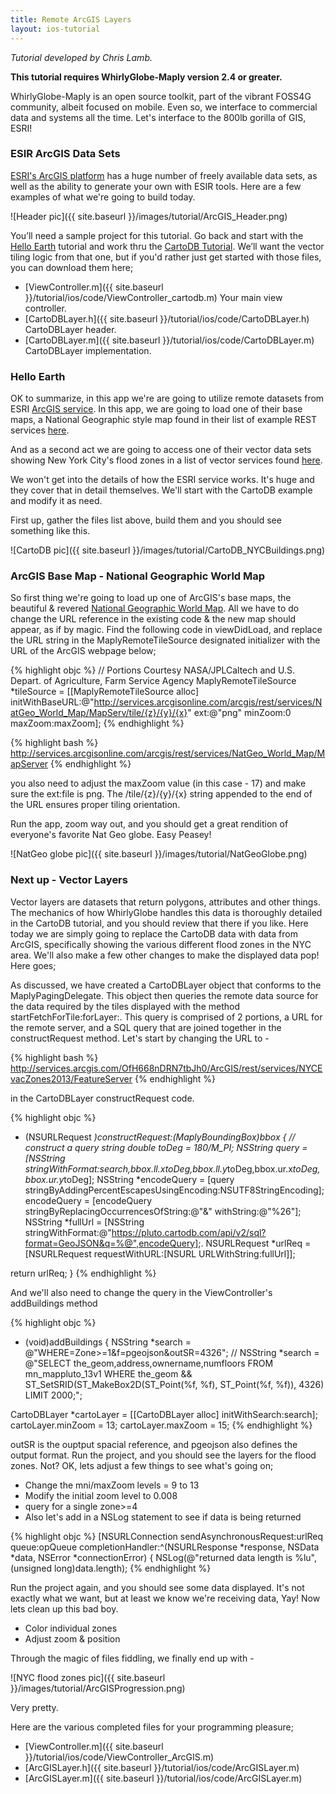 ```yaml
---
title: Remote ArcGIS Layers
layout: ios-tutorial
---
```


*Tutorial developed by Chris Lamb.*

**This tutorial requires WhirlyGlobe-Maply version 2.4 or greater.**

WhirlyGlobe-Maply is an open source toolkit, part of the vibrant FOSS4G community, albeit focused on mobile.  Even so, we interface to commercial data and systems all the time.  Let's interface to the 800lb gorilla of GIS, ESRI!

### ESIR ArcGIS Data Sets

[ESRI's ArcGIS platform](http://www.esri.com/) has a huge number of freely available data sets, as well as the ability to generate your own with ESIR tools.  Here are a few examples of what we're going to build today.

![Header pic]({{ site.baseurl }}/images/tutorial/ArcGIS_Header.png)

You’ll need a sample project for this tutorial. Go back and start with the [Hello Earth](http://mousebird.github.io/WhirlyGlobe/tutorial/hello_earth.html) tutorial and work thru the [CartoDB Tutorial](remote_image_layer.html).  We’ll want the vector tiling logic from that one, but if you'd rather just get started with those files, you can download them here;

- [ViewController.m]({{ site.baseurl }}/tutorial/ios/code/ViewController_cartodb.m) Your main view controller.
- [CartoDBLayer.h]({{ site.baseurl }}/tutorial/ios/code/CartoDBLayer.h) CartoDBLayer header.
- [CartoDBLayer.m]({{ site.baseurl }}/tutorial/ios/code/CartoDBLayer.m) CartoDBLayer implementation.


### Hello Earth
OK to summarize, in this app we're are going to utilize remote datasets from ESRI [ArcGIS service](https://www.arcgis.com/features/).  In this app, we are going to load one of their base maps, a National Geographic style map found in their list of example REST services [here](http://services.arcgisonline.com/arcgis/rest/services).

And as a second act we are going to access one of their vector data sets showing New York City's flood zones in a list of vector services found [here](http://services.arcgis.com/OfH668nDRN7tbJh0/ArcGIS/rest/services).

We won't get into the details of how the ESRI service works.  It's huge and they cover that in detail themselves.  We'll start with the CartoDB example and modify it as need.

First up, gather the files list above, build them and you should see something like this.

![CartoDB pic]({{ site.baseurl }}/images/tutorial/CartoDB_NYCBuildings.png)

### ArcGIS Base Map - National Geographic World Map
So first thing we're going to load up one of ArcGIS's base maps, the beautiful & revered [National Geographic World Map](http://services.arcgisonline.com/arcgis/rest/services/NatGeo_World_Map/MapServer).  All we have to do change the URL reference in the existing code & the new map should appear, as if by magic.  Find the following code in viewDidLoad, and replace the URL string in the MaplyRemoteTileSource designated initializer with the URL of the ArcGIS webpage below;

{% highlight objc %}
// Portions Courtesy NASA/JPL­Caltech and U.S. Depart. of Agriculture, Farm Service Agency
MaplyRemoteTileSource *tileSource =  [[MaplyRemoteTileSource alloc]
initWithBaseURL:@"http://services.arcgisonline.com/arcgis/rest/services/NatGeo_World_Map/MapServ/tile/{z}/{y}/{x}"
ext:@"png" minZoom:0 maxZoom:maxZoom];
{% endhighlight %}

{% highlight bash %}
http://services.arcgisonline.com/arcgis/rest/services/NatGeo_World_Map/MapServer
{% endhighlight %}

you also need to adjust the maxZoom value (in this case - 17) and make sure the ext:file is png.  The /tile/{z}/{y}/{x} string appended to the end of the URL ensures proper tiling orientation.

Run the app, zoom way out, and you should get a great rendition of everyone's favorite Nat Geo globe.  Easy Peasey!

![NatGeo globe pic]({{ site.baseurl }}/images/tutorial/NatGeoGlobe.png)

### Next up - Vector Layers
Vector layers are datasets that return polygons, attributes and other things.  The mechanics of how WhirlyGlobe handles this data is thoroughly detailed in the CartoDB tutorial, and you should review that there if you like.  Here today we are simply going to replace the CartoDB data with data from ArcGIS, specifically showing the various different flood zones in the NYC area.  We'll also make a few other changes to make the displayed data pop!  Here goes;

As discussed, we have created a CartoDBLayer object that conforms to the MaplyPagingDelegate.  This object then queries the remote data source for the data required by the tiles displayed with the method startFetchForTile:forLayer:.  This query is comprised of 2 portions, a URL for the remote server, and a SQL query that are joined together in the constructRequest method.  Let's start by changing the URL to -

{% highlight bash %}
http://services.arcgis.com/OfH668nDRN7tbJh0/ArcGIS/rest/services/NYCEvacZones2013/FeatureServer
{% endhighlight %}

in the CartoDBLayer constructRequest code.

{% highlight objc %}
- (NSURLRequest *)constructRequest:(MaplyBoundingBox)bbox {
// construct a query string
double toDeg = 180/M_PI;
NSString *query = [NSString stringWithFormat:search,bbox.ll.x*toDeg,bbox.ll.y*toDeg,bbox.ur.x*toDeg,bbox.ur.y*toDeg];
NSString *encodeQuery = [query stringByAddingPercentEscapesUsingEncoding:NSUTF8StringEncoding];
encodeQuery = [encodeQuery stringByReplacingOccurrencesOfString:@"&" withString:@"%26"];
NSString *fullUrl = [NSString stringWithFormat:@"https://pluto.cartodb.com/api/v2/sql?format=GeoJSON&q=%@",encodeQuery];.
NSURLRequest *urlReq = [NSURLRequest requestWithURL:[NSURL URLWithString:fullUrl]];

return urlReq;
}
{% endhighlight %}

And we'll also need to change the query in the ViewController's addBuildings method

{% highlight objc %}
- (void)addBuildings
{
NSString *search = @"WHERE=Zone>=1&f=pgeojson&outSR=4326";
// NSString *search = @"SELECT the_geom,address,ownername,numfloors FROM mn_mappluto_13v1 WHERE the_geom && ST_SetSRID(ST_MakeBox2D(ST_Point(%f, %f), ST_Point(%f, %f)), 4326) LIMIT 2000;";

CartoDBLayer *cartoLayer = [[CartoDBLayer alloc] initWithSearch:search];
cartoLayer.minZoom = 13;
cartoLayer.maxZoom = 15;
{% endhighlight %}

outSR is the ouptput spacial reference, and pgeojson also defines the output format.
Run the project, and you should see the layers for the flood zones.  Not?  OK, lets adjust a few things to see what's going on;

- Change the mni/maxZoom levels = 9 to 13
- Modify the initial zoom level to 0.008
- query for a single zone>=4
- Also let's add in a NSLog statement to see if data is being returned

{% highlight objc %}
[NSURLConnection sendAsynchronousRequest:urlReq queue:opQueue completionHandler:^(NSURLResponse *response, NSData *data, NSError *connectionError)
{
NSLog(@"returned data length is %lu", (unsigned long)data.length);
{% endhighlight %}

Run the project again, and you should see some data displayed.  It's not exactly what we want, but at least we know we're receiving data, Yay!  Now lets clean up this bad boy.
 
- Color individual zones
- Adjust zoom & position

Through the magic of files fiddling, we finally end up with -

![NYC flood zones pic]({{ site.baseurl }}/images/tutorial/ArcGISProgression.png)

Very pretty.

Here are the various completed files for your programming pleasure;

- [ViewController.m]({{ site.baseurl }}/tutorial/ios/code/ViewController_ArcGIS.m)
- [ArcGISLayer.h]({{ site.baseurl }}/tutorial/ios/code/ArcGISLayer.m)
- [ArcGISLayer.m]({{ site.baseurl }}/tutorial/ios/code/ArcGISLayer.m)








